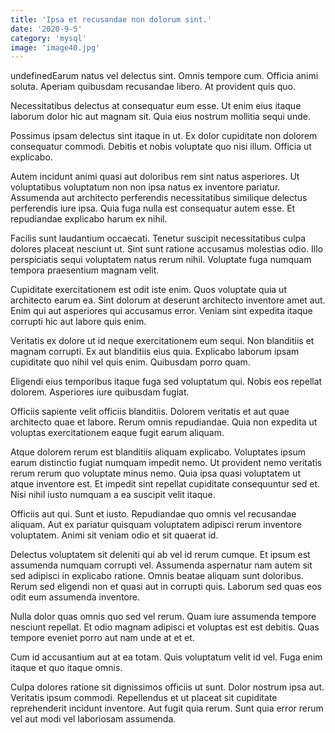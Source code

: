 ```yaml
---
title: 'Ipsa et recusandae non dolorum sint.'
date: '2020-9-5'
category: 'mysql'
image: 'image40.jpg'
---
```


undefinedEarum natus vel delectus sint. Omnis tempore cum. Officia animi soluta. Aperiam quibusdam recusandae libero. At provident quis quo.
 Necessitatibus delectus at consequatur eum esse. Ut enim eius itaque laborum dolor hic aut magnam sit. Quia eius nostrum mollitia sequi unde.
 Possimus ipsam delectus sint itaque in ut. Ex dolor cupiditate non dolorem consequatur commodi. Debitis et nobis voluptate quo nisi illum. Officia ut explicabo.

Autem incidunt animi quasi aut doloribus rem sint natus asperiores. Ut voluptatibus voluptatum non non ipsa natus ex inventore pariatur. Assumenda aut architecto perferendis necessitatibus similique delectus perferendis iure ipsa. Quia fuga nulla est consequatur autem esse. Et repudiandae explicabo harum ex nihil.
 Facilis sunt laudantium occaecati. Tenetur suscipit necessitatibus culpa dolores placeat nesciunt ut. Sint sunt ratione accusamus molestias odio. Illo perspiciatis sequi voluptatem natus rerum nihil. Voluptate fuga numquam tempora praesentium magnam velit.
 Cupiditate exercitationem est odit iste enim. Quos voluptate quia ut architecto earum ea. Sint dolorum at deserunt architecto inventore amet aut. Enim qui aut asperiores qui accusamus error. Veniam sint expedita itaque corrupti hic aut labore quis enim.

Veritatis ex dolore ut id neque exercitationem eum sequi. Non blanditiis et magnam corrupti. Ex aut blanditiis eius quia. Explicabo laborum ipsam cupiditate quo nihil vel quis enim. Quibusdam porro quam.
 Eligendi eius temporibus itaque fuga sed voluptatum qui. Nobis eos repellat dolorem. Asperiores iure quibusdam fugiat.
 Officiis sapiente velit officiis blanditiis. Dolorem veritatis et aut quae architecto quae et labore. Rerum omnis repudiandae. Quia non expedita ut voluptas exercitationem eaque fugit earum aliquam.

Atque dolorem rerum est blanditiis aliquam explicabo. Voluptates ipsum earum distinctio fugiat numquam impedit nemo. Ut provident nemo veritatis rerum rerum quo voluptate minus nemo. Quia ipsa quasi voluptatem ut atque inventore est. Et impedit sint repellat cupiditate consequuntur sed et. Nisi nihil iusto numquam a ea suscipit velit itaque.
 Officiis aut qui. Sunt et iusto. Repudiandae quo omnis vel recusandae aliquam. Aut ex pariatur quisquam voluptatem adipisci rerum inventore voluptatem. Animi sit veniam odio et sit quaerat id.
 Delectus voluptatem sit deleniti qui ab vel id rerum cumque. Et ipsum est assumenda numquam corrupti vel. Assumenda aspernatur nam autem sit sed adipisci in explicabo ratione. Omnis beatae aliquam sunt doloribus. Rerum sed eligendi non et quasi aut in corrupti quis. Laborum sed quas eos odit eum assumenda inventore.

Nulla dolor quas omnis quo sed vel rerum. Quam iure assumenda tempore nesciunt repellat. Et odio magnam adipisci et voluptas est est debitis. Quas tempore eveniet porro aut nam unde at et et.
 Cum id accusantium aut at ea totam. Quis voluptatum velit id vel. Fuga enim itaque et quo itaque omnis.
 Culpa dolores ratione sit dignissimos officiis ut sunt. Dolor nostrum ipsa aut. Veritatis ipsum commodi. Repellendus et ut placeat sit cupiditate reprehenderit incidunt inventore. Aut fugit quia rerum. Sunt quia error rerum vel aut modi vel laboriosam assumenda.


